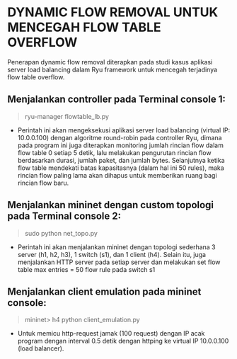# DYNAMIC FLOW REMOVAL UNTUK MENCEGAH FLOW TABLE OVERFLOW 
Penerapan dynamic flow removal diterapkan pada studi kasus aplikasi server load balancing dalam Ryu framework untuk mencegah terjadinya flow table overflow. 

## Menjalankan controller pada Terminal console 1:
> ryu-manager flowtable_lb.py
- Perintah ini akan mengeksekusi aplikasi server load balancing (virtual IP: 10.0.0.100) dengan algoritme round-robin pada controller Ryu, dimana pada program ini juga diterapkan monitoring jumlah rincian flow dalam flow table 0 setiap 5 detik, lalu melakukan pengurutan rincian flow berdasarkan durasi, jumlah paket, dan jumlah bytes. Selanjutnya ketika flow table mendekati batas kapasitasnya (dalam hal ini 50 rules), maka rincian flow paling lama akan dihapus untuk memberikan ruang bagi rincian flow baru.

## Menjalankan mininet dengan custom topologi pada Terminal console 2: 
> sudo python net_topo.py
- Perintah ini akan menjalankan mininet dengan topologi sederhana 3 server (h1, h2, h3), 1 switch (s1), dan 1 client (h4). Selain itu, juga menjalankan HTTP server pada setiap server dan melakukan set flow table max entries = 50 flow rule pada switch s1

## Menjalankan client emulation pada mininet console:
> mininet> h4 python client_emulation.py
- Untuk memicu http-request jamak (100 request) dengan IP acak program dengan interval 0.5 detik dengan httping ke virtual IP 10.0.0.100 (load balancer).

